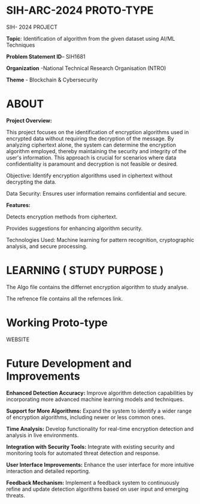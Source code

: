 # SIH-ARC-2024 PROTO-TYPE
SIH- 2024 PROJECT

**Topic**: Identification of algorithm from the given dataset using AI/ML Techniques

**Problem Statement ID**– SIH1681

**Organization** -National Technical Research Organisation (NTRO)


**Theme** - Blockchain & Cybersecurity




# ABOUT
**Project Overview:**

This project focuses on the identification of encryption algorithms used in encrypted data without requiring the decryption of the message. By analyzing ciphertext alone, the system can determine the encryption algorithm employed, thereby maintaining the security and integrity of the user's information. This approach is crucial for scenarios where data confidentiality is paramount and decryption is not feasible or desired.

Objective: Identify encryption algorithms used in ciphertext without decrypting the data.

Data Security: Ensures user information remains confidential and secure.

**Features:**

Detects encryption methods from ciphertext.

Provides suggestions for enhancing algorithm security.

Technologies Used: Machine learning for pattern recognition, cryptographic analysis, and secure processing.







# LEARNING ( STUDY PURPOSE )
The Algo file contains the differnet encryption algorithm to study analyse.

The refrence file contains all the refernces link.

# Working Proto-type

WEBSITE 


# Future Development and Improvements 


**Enhanced Detection Accuracy:** Improve algorithm detection capabilities by incorporating more advanced machine learning models and techniques.

**Support for More Algorithms:** Expand the system to identify a wider range of encryption algorithms, including newer or less common ones.

**Time Analysis:** Develop functionality for real-time encryption detection and analysis in live environments.

**Integration with Security Tools:** Integrate with existing security and monitoring tools for automated threat detection and response.

**User Interface Improvements:** Enhance the user interface for more intuitive interaction and detailed reporting.

**Feedback Mechanism:** Implement a feedback system to continuously refine and update detection algorithms based on user input and emerging threats.










